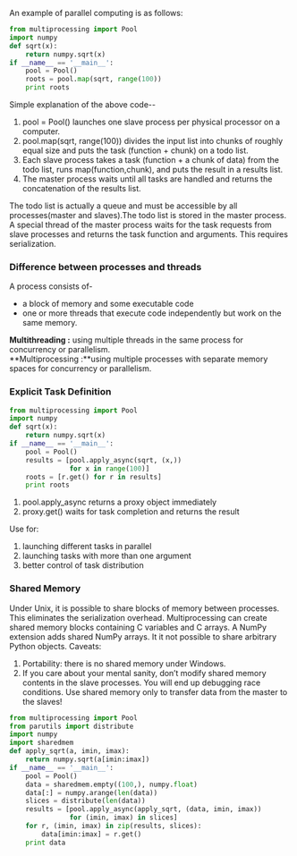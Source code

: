 An example of parallel computing is as follows:<br>
```python
from multiprocessing import Pool
import numpy
def sqrt(x):
    return numpy.sqrt(x)
if __name__ == '__main__':
    pool = Pool()
    roots = pool.map(sqrt, range(100))
    print roots

```
Simple explanation of the above code--<br>
1. pool = Pool() launches one slave process per physical processor on a computer.
2. pool.map(sqrt, range(100)) divides the input list into chunks of roughly equal size and puts the task (function + chunk) on a todo list.
3. Each slave process takes a task (function + a chunk of data) from the todo list, runs map(function,chunk), and puts the result in a results list.
4. The master process waits until all tasks are handled and returns the concatenation of the results list.<br>

The todo list is actually a queue and must be accessible by all processes(master and slaves).The todo list is stored in the master process. A special thread of the master process waits for the task requests from slave processes and returns the task function and arguments. This requires serialization.

### Difference between processes and threads 
A process consists of-
- a block of memory and some executable code
- one or more threads that execute code independently but work on the same memory. 

**Multithreading :** using multiple threads in the same process for concurrency or parallelism.<br>
**Multiprocessing :**using multiple processes with separate memory spaces for concurrency or parallelism.<br>

### Explicit Task Definition
```python
from multiprocessing import Pool
import numpy
def sqrt(x):
    return numpy.sqrt(x)
if __name__ == '__main__':
    pool = Pool()
    results = [pool.apply_async(sqrt, (x,))
               for x in range(100)]
    roots = [r.get() for r in results]
    print roots
```
1. pool.apply_async returns a proxy object immediately<br>
2. proxy.get() waits for task completion and returns the result<br>

Use for:
1. launching different tasks in parallel<br>
2. launching tasks with more than one argument<br>
3. better control of task distribution<br>

### Shared Memory
Under Unix, it is possible to share blocks of memory between processes. This eliminates the serialization overhead. Multiprocessing can create shared memory blocks containing C variables and C arrays. A NumPy extension adds shared NumPy arrays. It it not possible to share arbitrary Python objects.
Caveats:
1. Portability: there is no shared memory under Windows.
2. If you care about your mental sanity, don’t modify shared memory contents in the slave processes. You will end up debugging race conditions. Use shared memory only to transfer data from the master to the slaves!

```python
from multiprocessing import Pool
from parutils import distribute
import numpy
import sharedmem
def apply_sqrt(a, imin, imax):
    return numpy.sqrt(a[imin:imax])
if __name__ == '__main__':
    pool = Pool()
    data = sharedmem.empty((100,), numpy.float)
    data[:] = numpy.arange(len(data))
    slices = distribute(len(data))
    results = [pool.apply_async(apply_sqrt, (data, imin, imax))
               for (imin, imax) in slices]
    for r, (imin, imax) in zip(results, slices):
        data[imin:imax] = r.get()
    print data

```
